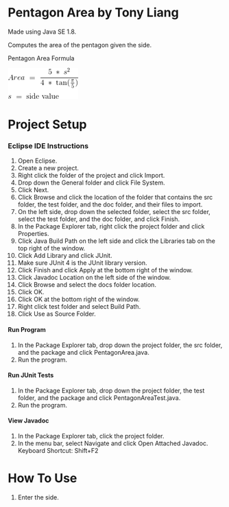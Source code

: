 # Pentagon Area by Tony Liang

Made using Java SE 1.8.

Computes the area of the pentagon given the side.

Pentagon Area Formula

![alt text][logo]

[logo]: https://github.com/tliang1/Java-Practice/raw/master/Practice/Intro-To-Java-8th-Ed-Daniel-Y.-Liang/Chapter-5/Chapter05P35/images/instructions/pentagon_area_formula.png "Pentagon Area Formula"

# Project Setup

### Eclipse IDE Instructions
1. Open Eclipse.
2. Create a new project.
3. Right click the folder of the project and click Import.
4. Drop down the General folder and click File System.
5. Click Next.
6. Click Browse and click the location of the folder that contains the src folder, the test folder, and the doc folder, and their files to import.
7. On the left side, drop down the selected folder, select the src folder, select the test folder, and the doc folder, and click Finish.
8. In the Package Explorer tab, right click the project folder and click Properties.
9. Click Java Build Path on the left side and click the Libraries tab on the top right of the window.
10. Click Add Library and click JUnit.
11. Make sure JUnit 4 is the JUnit library version.
12. Click Finish and click Apply at the bottom right of the window.
13. Click Javadoc Location on the left side of the window.
14. Click Browse and select the docs folder location.
15. Click OK.
16. Click OK at the bottom right of the window.
17. Right click test folder and select Build Path.
18. Click Use as Source Folder.

#### Run Program
1. In the Package Explorer tab, drop down the project folder, the src folder, and the package and click PentagonArea.java.
2. Run the program.

#### Run JUnit Tests
1. In the Package Explorer tab, drop down the project folder, the test folder, and the package and click PentagonAreaTest.java.
2. Run the program.

#### View Javadoc
1. In the Package Explorer tab, click the project folder.
2. In the menu bar, select Navigate and click Open Attached Javadoc. Keyboard Shortcut: Shift+F2

# How To Use
1. Enter the side.